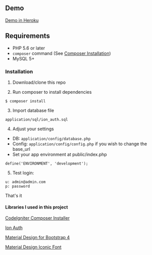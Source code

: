 ## Demo
[Demo in Heroku](http://ci3-bs4-auth.herokuapp.com/auth/login)

## Requirements

* PHP 5.6 or later
* `composer` command (See [Composer Installation](https://getcomposer.org/doc/00-intro.md#installation-linux-unix-osx))
* MySQL 5+

### Installation

1. Download/clone this repo

2. Run composer to install dependencies
```
$ composer install
```

3. Import database file

```
application/sql/ion_auth.sql
```

4. Adjust your settings
* DB: `application/config/database.php`
* Config: `application/config/config.php` if you wish to change the base_url
* Set your app environment at public/index.php
```
define('ENVIRONMENT', 'development'); 
```

5. Test login:
```
u: admin@admin.com
p: password

```

That's it

#### Libraries I used in this project

[CodeIgniter Composer Installer](https://github.com/kenjis/codeigniter-composer-installer)

[Ion Auth](https://github.com/benedmunds/CodeIgniter-Ion-Auth)

[Material Design for Bootstrap 4](https://mdbootstrap.com/)

[Material Design Iconic Font](http://zavoloklom.github.io/material-design-iconic-font/)